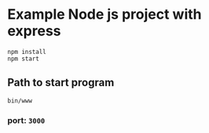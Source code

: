 # Example Node js project with express

```
npm install
npm start
```

## Path to start program

```
bin/www
```

### port: `3000`
